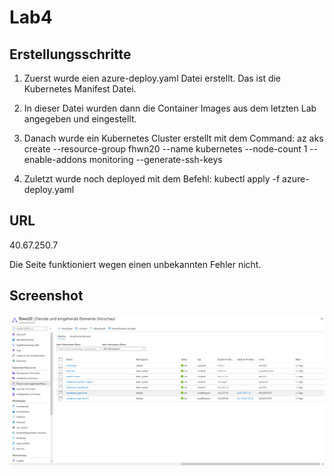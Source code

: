 # Lab4

## Erstellungsschritte

1. Zuerst wurde eien azure-deploy.yaml Datei erstellt. Das ist die Kubernetes Manifest Datei.

2. In dieser Datei wurden dann die Container Images aus dem letzten Lab angegeben und eingestellt.

3. Danach wurde ein Kubernetes Cluster erstellt mit dem Command: az aks create --resource-group fhwn20 --name kubernetes --node-count 1 --enable-addons monitoring --generate-ssh-keys

4. Zuletzt wurde noch deployed mit dem Befehl: kubectl apply -f azure-deploy.yaml 


## URL

40.67.250.7

Die Seite funktioniert wegen einen unbekannten Fehler nicht.

## Screenshot

![Cluster](cluster.PNG)
